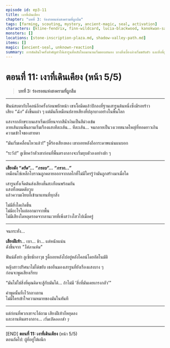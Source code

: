 ```yaml
---
episode id: ep3-11
title: เงาที่เดินเคียง
chapter: "บทที่ 3: ร่องรอยแห่งสงครามที่ถูกลืม"
tags: [farming, scouting, mystery, ancient-magic, seal, activation]
characters: [kline-fendrix, finn-wildcard, lucia-blackwood, kanokwan-sarisa, rudy-gearwright]
monsters: []
locations: [stone-inscription-plaza.md, shadow-valley-path.md]
items: []
magic: [ancient-seal, unknown-reaction]
summary: การตัดสินใจครั้งสำคัญทำให้เสารูนที่หลับใหลมานานเริ่มตอบสนอง บางสิ่งเบื้องล่างเริ่มขยับตัว และสิ่งที่ถูกปิดผนึกไว้... อาจไม่ใช่แค่พลัง
---
```


# ตอนที่ 11: เงาที่เดินเคียง (หน้า 5/5)  
> **บทที่ 3: ร่องรอยแห่งสงครามที่ถูกลืม**

---

ฟินน์สบตากับไคลน์อีกครั้งก่อนพยักหน้า เขาเงื้อมีดแล้วปักลงที่ฐานเสารูนต้นหนึ่งซึ่งมีรอยร้าว  
เสียง *“ฉึก”* ดังขึ้นแผ่ว ๆ แต่มันก็เหมือนปลายเสียงที่ปลุกบางอย่างในพื้นโลก

แสงจากอักขระบนเสาเริ่มเปลี่ยนจากสีน้ำเงินเป็นสีม่วงเข้ม  
ลายเส้นบนพื้นลานเริ่มเรืองแสงทีละเส้น... ทีละเส้น... จนกลายเป็นวงเวทขนาดใหญ่ที่ทอดยาวเกินความเข้าใจของสายตา

“มันเริ่มเคลื่อนไหวแล้ว!” รูดี้ร้องเสียงหลง เขาถอยหลังถือกระดาษแน่นแนบอก

“ระวัง!” ลูเซียคว้าตัวเขาก่อนที่พื้นตรงกลางจะเริ่มยุบตัวลงอย่างช้า ๆ

---

**เสียงดัง *“ครืด”... “กรอบ”... “กราก...”***  
เหมือนโซ่เหล็กโบราณถูกคลายออกจากกลไกที่ไม่มีใครรู้ว่ามันถูกสร้างมาเมื่อใด

เสารูนทั้งเจ็ดต้นส่งเสียงสั่นสะเทือนพร้อมกัน  
แสงทั้งหมดดับวูบ  
แล้วความเงียบก็เข้ามาแทนที่ทุกสิ่ง

ไม่มีสิ่งใดเกิดขึ้น  
ไม่มีอะไรโผล่ออกมาจากพื้น  
ไม่มีเสียงใดหลุดรอดจากลานเวทที่เพิ่งสว่างไสวไปเมื่อครู่

---

จนกระทั่ง...

**เสียงฝีเท้า**... เบา... ช้า... แต่หนักแน่น  
ดังขึ้นจาก *"ใต้ลานหิน"*

ฟินน์ตั้งท่า ลูเซียชักอาวุธ รูดี้ถอยหลังไปอยู่หลังไคลน์โดยอัตโนมัติ

หญิงสาวปริศนาไม่ได้ขยับ เธอยืนมองเสารูนที่ยังเรืองแสงบาง ๆ  
ก่อนจะพูดเสียงเรียบ

“มันไม่ใช่สิ่งที่คุณคิดจะสู้กับมันได้... ถ้าไม่มี ‘สิ่งที่มันเคยเกรงกลัว’”

คำพูดนั้นทิ้งไว้กลางลาน  
ไม่มีใครเข้าใจความหมายของมันในทันที

---

แต่ก่อนที่พวกเขาจะได้ถาม เสียงฝีเท้าก็หยุดลง  
และลานหินตรงกลาง... *เริ่มเปิดออกช้า ๆ*

---

[END] **ตอนที่ 11: เงาที่เดินเคียง** (หน้า 5/5)  
ตอนถัดไป: ผู้ที่อยู่ใต้ผนึก
